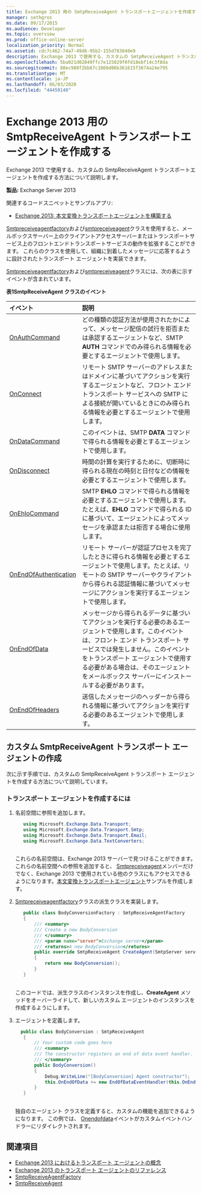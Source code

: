 ```yaml
---
title: Exchange 2013 用の SmtpReceiveAgent トランスポートエージェントを作成する
manager: sethgros
ms.date: 09/17/2015
ms.audience: Developer
ms.topic: overview
ms.prod: office-online-server
localization_priority: Normal
ms.assetid: cdc7c462-74a7-49d6-95b2-155d783840e9
description: Exchange 2013 で使用する、カスタムの SmtpReceiveAgent トランスポートエージェントを作成する方法について説明します。
ms.openlocfilehash: 5ba021d02849ffc7e125029f0fd18ebf14c3f8da
ms.sourcegitcommit: 88ec988f2bb67c1866d06b361615f3674a24e795
ms.translationtype: MT
ms.contentlocale: ja-JP
ms.lasthandoff: 06/03/2020
ms.locfileid: "44459140"
---
```

# <a name="create-an-smtpreceiveagent-transport-agent-for-exchange-2013"></a>Exchange 2013 用の SmtpReceiveAgent トランスポートエージェントを作成する

Exchange 2013 で使用する、カスタムの SmtpReceiveAgent トランスポートエージェントを作成する方法について説明します。
  
**製品:** Exchange Server 2013
  
関連するコードスニペットとサンプルアプリ:

- [Exchange 2013: 本文変換トランスポートエージェントを構築する](https://code.msdn.microsoft.com/Exchange/Exchange-2013-Build-a-body-ed36ecb0)
  
[Smtpreceiveagentfactory](https://msdn.microsoft.com/library/Microsoft.Exchange.Data.Transport.Smtp.SmtpReceiveAgentFactory.aspx)および[smtpreceiveagent](https://msdn.microsoft.com/library/Microsoft.Exchange.Data.Transport.Smtp.SmtpReceiveAgent.aspx)クラスを使用すると、メールボックスサーバー上のクライアントアクセスサーバーまたはトランスポートサービス上のフロントエンドトランスポートサービスの動作を拡張することができます。 これらのクラスを使用して、組織に到着したメッセージに応答するように設計されたトランスポート エージェントを実装できます。 
  
[Smtpreceiveagentfactory](https://msdn.microsoft.com/library/Microsoft.Exchange.Data.Transport.Smtp.SmtpReceiveAgentFactory.aspx)および[smtpreceiveagent](https://msdn.microsoft.com/library/Microsoft.Exchange.Data.Transport.Smtp.SmtpReceiveAgent.aspx)クラスには、次の表に示すイベントが含まれています。 
  
**表1SmtpReceiveAgent クラスのイベント**

|**イベント**|**説明**|
|:-----|:-----|
|[OnAuthCommand](https://msdn.microsoft.com/library/Microsoft.Exchange.Data.Transport.Smtp.SmtpReceiveAgent.OnAuthCommand.aspx) <br/> |どの種類の認証方法が使用されたかによって、メッセージ配信の試行を拒否または承認するエージェントなど、SMTP **AUTH** コマンドでのみ得られる情報を必要とするエージェントで使用します。  <br/> |
|[OnConnect](https://msdn.microsoft.com/library/Microsoft.Exchange.Data.Transport.Smtp.SmtpReceiveAgent.OnConnect.aspx) <br/> |リモート SMTP サーバーのアドレスまたはドメインに基づいてアクションを実行するエージェントなど、フロント エンド トランスポート サービスへの SMTP による接続が開いているときにのみ得られる情報を必要とするエージェントで使用します。  <br/> |
|[OnDataCommand](https://msdn.microsoft.com/library/Microsoft.Exchange.Data.Transport.Smtp.SmtpReceiveAgent.OnDataCommand.aspx) <br/> |このイベントは、SMTP **DATA** コマンドで得られる情報を必要とするエージェントで使用します。  <br/> |
|[OnDisconnect](https://msdn.microsoft.com/library/Microsoft.Exchange.Data.Transport.Smtp.SmtpReceiveAgent.OnDisconnect.aspx) <br/> |時間の計算を実行するために、切断時に得られる現在の時刻と日付などの情報を必要とするエージェントで使用します。  <br/> |
|[OnEhloCommand](https://msdn.microsoft.com/library/Microsoft.Exchange.Data.Transport.Smtp.SmtpReceiveAgent.OnEhloCommand.aspx) <br/> |SMTP **EHLO** コマンドで得られる情報を必要とするエージェントで使用します。たとえば、**EHLO** コマンドで得られる ID に基づいて、エージェントによってメッセージを承認または拒否する場合に使用します。  <br/> |
|[OnEndOfAuthentication](https://msdn.microsoft.com/library/Microsoft.Exchange.Data.Transport.Smtp.SmtpReceiveAgent.OnEndOfAuthentication.aspx) <br/> |リモート サーバーが認証プロセスを完了したときに得られる情報を必要とするエージェントで使用します。たとえば、リモートの SMTP サーバーやクライアントから得られる認証情報に基づいてメッセージにアクションを実行するエージェントで使用します。  <br/> |
|[OnEndOfData](https://msdn.microsoft.com/library/Microsoft.Exchange.Data.Transport.Smtp.SmtpReceiveAgent.OnEndOfData.aspx) <br/> |メッセージから得られるデータに基づいてアクションを実行する必要のあるエージェントで使用します。このイベントは、フロント エンド トランスポート サービスでは発生しません。このイベントをトランスポート エージェントで使用する必要がある場合は、そのエージェントをメールボックス サーバーにインストールする必要があります。  <br/> |
|[OnEndOfHeaders](https://msdn.microsoft.com/library/Microsoft.Exchange.Data.Transport.Smtp.SmtpReceiveAgent.OnEndOfHeaders.aspx) <br/> |送信したメッセージのヘッダーから得られる情報に基づいてアクションを実行する必要のあるエージェントで使用します。  <br/> |
   
## <a name="creating-a-custom-smtpreceiveagent-transport-agent"></a>カスタム SmtpReceiveAgent トランスポート エージェントの作成

次に示す手順では、カスタムの SmtpReceiveAgent トランスポート エージェントを作成する方法について説明しています。 
  
### <a name="to-create-the-transport-agent"></a>トランスポート エージェントを作成するには

1. 名前空間に参照を追加します。
    
   ```cs
      using Microsoft.Exchange.Data.Transport;
      using Microsoft.Exchange.Data.Transport.Smtp;
      using Microsoft.Exchange.Data.Transport.Email;
      using Microsoft.Exchange.Data.TextConverters;
  
   ```

   これらの名前空間は、Exchange 2013 サーバーで見つけることができます。 これらの名前空間への参照を追加すると、 [Smtpreceiveagent](https://msdn.microsoft.com/library/Microsoft.Exchange.Data.Transport.Smtp.SmtpReceiveAgent.aspx)メンバーだけでなく、Exchange 2013 で使用されている他のクラスにもアクセスできるようになります。[本文変換トランスポートエージェント](https://code.msdn.microsoft.com/Exchange/Exchange-2013-Build-a-body-ed36ecb0)サンプルを作成します。 
    
2. [Smtpreceiveagentfactory](https://msdn.microsoft.com/library/Microsoft.Exchange.Data.Transport.Smtp.SmtpReceiveAgentFactory.aspx)クラスの派生クラスを実装します。 
    
   ```cs
      public class BodyConversionFactory : SmtpReceiveAgentFactory
      {
          /// <summary>
          /// Create a new BodyConversion
          /// </summary>
          /// <param name="server">Exchange server</param>
          /// <returns>A new BodyConversion</returns>
          public override SmtpReceiveAgent CreateAgent(SmtpServer server)
          {
              return new BodyConversion();
          }
      }
  
   ```

   このコードでは、派生クラスのインスタンスを作成し、**CreateAgent** メソッドをオーバーライドして、新しいカスタム エージェントのインスタンスを作成するようにします。 
    
3. エージェントを定義します。
    
   ```cs
     public class BodyConversion : SmtpReceiveAgent
      {
          // Your custom code goes here
          /// <summary>
          /// The constructor registers an end of data event handler.
          /// </summary>
          public BodyConversion()
          {
              Debug.WriteLine("[BodyConversion] Agent constructor");
              this.OnEndOfData += new EndOfDataEventHandler(this.OnEndOfDataHandler);
          }
      }
  
   ```

   独自のエージェント クラスを定義すると、カスタムの機能を追加できるようになります。 この例では、 [Onendofdata](https://msdn.microsoft.com/library/Microsoft.Exchange.Data.Transport.Smtp.SmtpReceiveAgent.OnEndOfData.aspx)イベントがカスタムイベントハンドラーにリダイレクトされます。 
    
## <a name="see-also"></a>関連項目

- [Exchange 2013 におけるトランスポート エージェントの概念](transport-agent-concepts-in-exchange-2013.md)    
- [Exchange 2013 のトランスポート エージェントのリファレンス](transport-agent-reference-for-exchange-2013.md)    
- [SmtpReceiveAgentFactory](https://msdn.microsoft.com/library/Microsoft.Exchange.Data.Transport.Smtp.SmtpReceiveAgentFactory.aspx)    
- [SmtpReceiveAgent](https://msdn.microsoft.com/library/Microsoft.Exchange.Data.Transport.Smtp.SmtpReceiveAgent.aspx)
    

